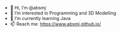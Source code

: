 - 👋 Hi, I’m @absmj
- 👀 I’m interested in Programming and 3D Modelling
- 🌱 I’m currently learning Java
- 📫 Reach me:  https://www.absmj.github.io/

<!---
absmj/absmj is a ✨ special ✨ repository because its `README.md` (this file) appears on your GitHub profile.
You can click the Preview link to take a look at your changes.
--->
